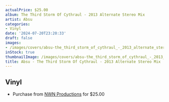 ```yaml
---
actualPrice: $25.00
album: The Third Storm Of Cythraul - 2013 Alternate Stereo Mix
artist: Absu
categories:
- Vinyl
date: '2024-07-20T23:20:33'
draft: false
images:
- /images/covers/absu-the_third_storm_of_cythraul_-_2013_alternate_stereo_mix.jpg
inStock: true
thumbnailImage: /images/covers/absu-the_third_storm_of_cythraul_-_2013_alternate_stereo_mix-thumb.jpg
title: Absu - The Third Storm Of Cythraul - 2013 Alternate Stereo Mix
---
```


## Vinyl
* Purchase from [NWN Productions](http://shop.nwnprod.com/index.php?route=product/product&path=75&product_id=52358&sort=pd.name&order=ASC) for $25.00
